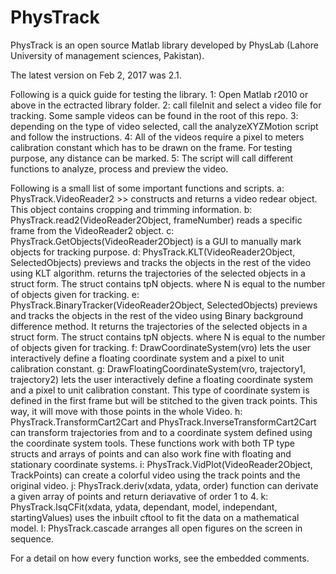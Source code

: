 # PhysTrack
PhysTrack is an open source Matlab library developed by PhysLab (Lahore University of management sciences, Pakistan).

The latest version on Feb 2, 2017 was 2.1.

Following is a quick guide for testing the library.
1: Open Matlab r2010 or above in the ectracted library folder.
2: call fileInit and select a video file for tracking. Some sample videos can be found in the root of this repo.
3: depending on the type of video selected, call the analyzeXYZMotion script and follow the instructions.
4: All of the videos require a pixel to meters calibration constant which has to be drawn on the frame. For testing purpose, any distance can be marked.
5: The script will call different functions to analyze, process and preview the video.

Following is a small list of some important functions and scripts.
  a: PhysTrack.VideoReader2 >> constructs and returns a video redear object. This object contains cropping and trimming information.
  b: PhysTrack.read2(VideoReader2Object, frameNumber) reads a specific frame from the VideoReader2 object.
  c: PhysTrack.GetObjects(VideoReader2Object) is a GUI to manually mark objects for tracking purpose.
  d: PhysTrack.KLT(VideoReader2Object, SelectedObjects) previews and tracks the objects in the rest of the video using KLT algorithm. returns the trajectories of the selected objects in a struct form. The struct contains tpN objects. where N is equal to the number of objects given for tracking.
  e: PhysTrack.BinaryTracker(VideoReader2Object, SelectedObjects) previews and tracks the objects in the rest of the video using Binary background difference method. It returns the trajectories of the selected objects in a struct form. The struct contains tpN objects. where N is equal to the number of objects given for tracking.
  f: DrawCoordinateSystem(vro) lets the user interactively define a floating coordinate system and a pixel to unit calibration constant.
  g: DrawFloatingCoordinateSystem(vro, trajectory1, trajectory2) lets the user interactively define a floating coordinate system and a pixel to unit calibration constant. This type of coordinate system is defined in the first frame but will be stitched to the given track points. This way, it will move with those points in the whole Video.
  h: PhysTrack.TransformCart2Cart and PhysTrack.InverseTransformCart2Cart can transform trajectories from and to a coordinate system defined using the coordinate system tools. These functions work with both TP type structs and arrays of points and can also work fine with floating and stationary coordinate systems.
  i: PhysTrack.VidPlot(VideoReader2Object, TrackPoints) can create a colorful video using the track points and the original video.
  j: PhysTrack.deriv(xdata, ydata, order) function can derivate a given array of points and return deriavative of order 1 to 4.
  k: PhysTrack.lsqCFit(xdata, ydata, dependant, model, independant, startingValues) uses the inbuilt cftool to fit the data on a mathematical model.
  l: PhysTrack.cascade arranges all open figures on the screen in sequence.

For a detail on how every function works, see the embedded comments.
